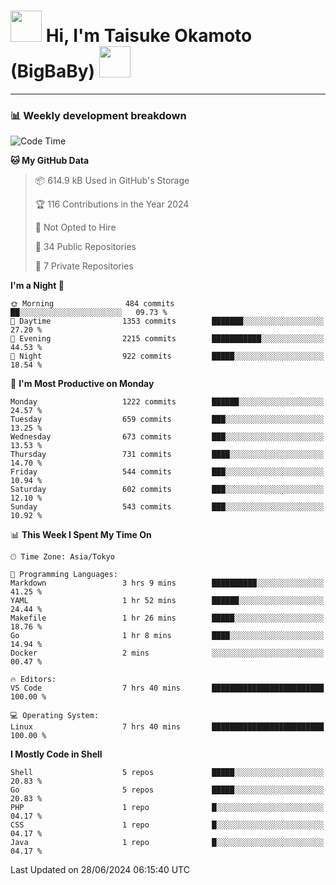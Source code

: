 <!-- Title -->
<h1>
    <img src="https://media.tenor.com/TlyRveJkgo4AAAAi/cloud-cloud-strife.gif" width="50"/> 
    Hi, I'm Taisuke Okamoto (BigBaBy) 
    <img src="https://media.tenor.com/TlyRveJkgo4AAAAi/cloud-cloud-strife.gif" width="50"/>
</h1>

---

<h3> 📊 Weekly development breakdown </h3>
<!-- waka-readme-stats -->

<!--START_SECTION:waka-->
![Code Time](http://img.shields.io/badge/Code%20Time-1%2C780%20hrs%2039%20mins-blue)

**🐱 My GitHub Data** 

> 📦 614.9 kB Used in GitHub's Storage 
 > 
> 🏆 116 Contributions in the Year 2024
 > 
> 🚫 Not Opted to Hire
 > 
> 📜 34 Public Repositories 
 > 
> 🔑 7 Private Repositories 
 > 
**I'm a Night 🦉** 

```text
🌞 Morning                484 commits         ██░░░░░░░░░░░░░░░░░░░░░░░   09.73 % 
🌆 Daytime                1353 commits        ███████░░░░░░░░░░░░░░░░░░   27.20 % 
🌃 Evening                2215 commits        ███████████░░░░░░░░░░░░░░   44.53 % 
🌙 Night                  922 commits         █████░░░░░░░░░░░░░░░░░░░░   18.54 % 
```
📅 **I'm Most Productive on Monday** 

```text
Monday                   1222 commits        ██████░░░░░░░░░░░░░░░░░░░   24.57 % 
Tuesday                  659 commits         ███░░░░░░░░░░░░░░░░░░░░░░   13.25 % 
Wednesday                673 commits         ███░░░░░░░░░░░░░░░░░░░░░░   13.53 % 
Thursday                 731 commits         ████░░░░░░░░░░░░░░░░░░░░░   14.70 % 
Friday                   544 commits         ███░░░░░░░░░░░░░░░░░░░░░░   10.94 % 
Saturday                 602 commits         ███░░░░░░░░░░░░░░░░░░░░░░   12.10 % 
Sunday                   543 commits         ███░░░░░░░░░░░░░░░░░░░░░░   10.92 % 
```


📊 **This Week I Spent My Time On** 

```text
🕑︎ Time Zone: Asia/Tokyo

💬 Programming Languages: 
Markdown                 3 hrs 9 mins        ██████████░░░░░░░░░░░░░░░   41.25 % 
YAML                     1 hr 52 mins        ██████░░░░░░░░░░░░░░░░░░░   24.44 % 
Makefile                 1 hr 26 mins        █████░░░░░░░░░░░░░░░░░░░░   18.76 % 
Go                       1 hr 8 mins         ████░░░░░░░░░░░░░░░░░░░░░   14.94 % 
Docker                   2 mins              ░░░░░░░░░░░░░░░░░░░░░░░░░   00.47 % 

🔥 Editors: 
VS Code                  7 hrs 40 mins       █████████████████████████   100.00 % 

💻 Operating System: 
Linux                    7 hrs 40 mins       █████████████████████████   100.00 % 
```

**I Mostly Code in Shell** 

```text
Shell                    5 repos             █████░░░░░░░░░░░░░░░░░░░░   20.83 % 
Go                       5 repos             █████░░░░░░░░░░░░░░░░░░░░   20.83 % 
PHP                      1 repo              █░░░░░░░░░░░░░░░░░░░░░░░░   04.17 % 
CSS                      1 repo              █░░░░░░░░░░░░░░░░░░░░░░░░   04.17 % 
Java                     1 repo              █░░░░░░░░░░░░░░░░░░░░░░░░   04.17 % 
```




 Last Updated on 28/06/2024 06:15:40 UTC
<!--END_SECTION:waka-->
